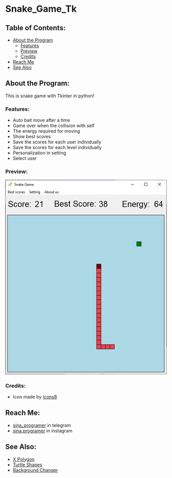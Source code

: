 # Snake_Game_Tk

## Table of Contents:
- [About the Program](#about-the-program)
  - [Features](#features)
  - [Preview](#preview)
  - [Credits](#credits)
- [Reach Me](#reach-me)
- [See Also](#see-also)

## About the Program:
This is snake game with Tkinter in python!

### Features:
- Auto bait move after a time
- Game over when the collision with self
- The energy required for moving
- Show best scores
- Save the scores for each user individually
- Save the scores for each level individually
- Personalization in setting
- Select user

### Preview:
![preview](/Files/preview.png)

### Credits:
- Icon made by [icons8](https://icons8.com/)

## Reach Me:
- [sina_programer](https://t.me/sina_programer) in telegram
- [sina.programer](https://www.instagram.com/sina.programer) in instagram

## See Also:
- [X Polygon](https://github.com/sina-programer/X_Polygon)
- [Turtle Shapes](https://github.com/sina-programer/Turtle_Shapes)
- [Background Changer](https://github.com/sina-programer/Background_Changer)

